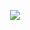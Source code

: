 <p align="center">
  <image src="https://64.media.tumblr.com/57d54cf6fde6be2bccd44205ea58db7e/e88b0f3f7bedb397-ee/s1280x1920/8c22a80e7e0f6a32ce98126fc9ee650d9fbad2a3.jpg"
   </p>
